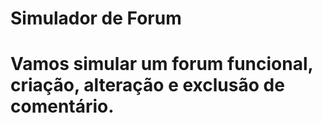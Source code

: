 # Simulador de Forum

# Vamos simular um forum funcional, criação, alteração e exclusão de comentário.
